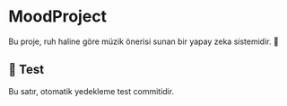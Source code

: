 # MoodProject
Bu proje, ruh haline göre müzik önerisi sunan bir yapay zeka sistemidir. 🎵

## 🧪 Test
Bu satır, otomatik yedekleme test commitidir.
